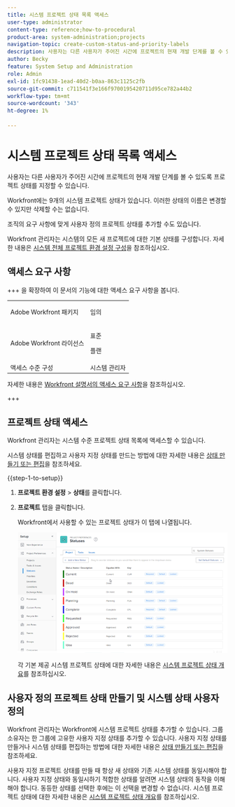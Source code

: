 ```yaml
---
title: 시스템 프로젝트 상태 목록 액세스
user-type: administrator
content-type: reference;how-to-procedural
product-area: system-administration;projects
navigation-topic: create-custom-status-and-priority-labels
description: 사용자는 다른 사용자가 주어진 시간에 프로젝트의 현재 개발 단계를 볼 수 있도록 프로젝트 상태를 지정할 수 있습니다.
author: Becky
feature: System Setup and Administration
role: Admin
exl-id: 1fc91438-1ead-40d2-b0aa-863c1125c2fb
source-git-commit: c711541f3e166f9700195420711d95ce782a44b2
workflow-type: tm+mt
source-wordcount: '343'
ht-degree: 1%

---
```


# 시스템 프로젝트 상태 목록 액세스

사용자는 다른 사용자가 주어진 시간에 프로젝트의 현재 개발 단계를 볼 수 있도록 프로젝트 상태를 지정할 수 있습니다.

Workfront에는 9개의 시스템 프로젝트 상태가 있습니다. 이러한 상태의 이름은 변경할 수 있지만 삭제할 수는 없습니다.

조직의 요구 사항에 맞게 사용자 정의 프로젝트 상태를 추가할 수도 있습니다.

Workfront 관리자는 시스템의 모든 새 프로젝트에 대한 기본 상태를 구성합니다. 자세한 내용은 [시스템 전체 프로젝트 환경 설정 구성](../../../administration-and-setup/set-up-workfront/configure-system-defaults/set-project-preferences.md)을 참조하십시오.

## 액세스 요구 사항

+++ 을 확장하여 이 문서의 기능에 대한 액세스 요구 사항을 봅니다.

<table style="table-layout:auto"> 
 <col> 
 <col> 
 <tbody> 
  <tr> 
   <td>Adobe Workfront 패키지</td> 
   <td><p>임의</p></td> 
  </tr> 
  <tr> 
   <td>Adobe Workfront 라이선스</td> 
   <td><p>표준</p>
       <p>플랜</p></td>
  </tr> 
  <tr> 
   <td>액세스 수준 구성</td> 
   <td>시스템 관리자</td> 
  </tr> 
 </tbody> 
</table>

자세한 내용은 [Workfront 설명서의 액세스 요구 사항](/help/quicksilver/administration-and-setup/add-users/access-levels-and-object-permissions/access-level-requirements-in-documentation.md)을 참조하십시오.

+++

## 프로젝트 상태 액세스

Workfront 관리자는 시스템 수준 프로젝트 상태 목록에 액세스할 수 있습니다.

시스템 상태를 편집하고 사용자 지정 상태를 만드는 방법에 대한 자세한 내용은 [상태 만들기 또는 편집](../../../administration-and-setup/customize-workfront/creating-custom-status-and-priority-labels/create-or-edit-a-status.md)을 참조하세요.

{{step-1-to-setup}}

1. **프로젝트 환경 설정** > **상태**&#x200B;를 클릭합니다.

1. **프로젝트** 탭을 클릭합니다.

   Workfront에서 사용할 수 있는 프로젝트 상태가 이 탭에 나열됩니다.

   ![프로젝트 상태](assets/project-status.png)

   각 기본 제공 시스템 프로젝트 상태에 대한 자세한 내용은 [시스템 프로젝트 상태 개요](../../../administration-and-setup/customize-workfront/creating-custom-status-and-priority-labels/system-project-statuses.md)를 참조하십시오.

## 사용자 정의 프로젝트 상태 만들기 및 시스템 상태 사용자 정의

Workfront 관리자는 Workfront에 시스템 프로젝트 상태를 추가할 수 있습니다. 그룹 소유자는 한 그룹에 고유한 사용자 지정 상태를 추가할 수 있습니다. 사용자 지정 상태를 만들거나 시스템 상태를 편집하는 방법에 대한 자세한 내용은 [상태 만들기 또는 편집](../../../administration-and-setup/customize-workfront/creating-custom-status-and-priority-labels/create-or-edit-a-status.md)을 참조하세요.

사용자 지정 프로젝트 상태를 만들 때 항상 새 상태와 기존 시스템 상태를 동일시해야 합니다. 사용자 지정 상태와 동일시하기 적합한 상태를 알려면 시스템 상태의 동작을 이해해야 합니다. 동등한 상태를 선택한 후에는 이 선택을 변경할 수 없습니다. 시스템 프로젝트 상태에 대한 자세한 내용은 [시스템 프로젝트 상태 개요](../../../administration-and-setup/customize-workfront/creating-custom-status-and-priority-labels/system-project-statuses.md)를 참조하십시오.
